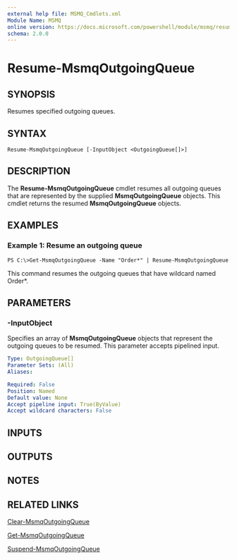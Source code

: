 ```yaml
---
external help file: MSMQ_Cmdlets.xml
Module Name: MSMQ
online version: https://docs.microsoft.com/powershell/module/msmq/resume-msmqoutgoingqueue?view=windowsserver2012-ps&wt.mc_id=ps-gethelp
schema: 2.0.0
---
```


# Resume-MsmqOutgoingQueue

## SYNOPSIS
Resumes specified outgoing queues.

## SYNTAX

```
Resume-MsmqOutgoingQueue [-InputObject <OutgoingQueue[]>]
```

## DESCRIPTION
The **Resume-MsmqOutgoingQueue** cmdlet resumes all outgoing queues that are represented by the supplied **MsmqOutgoingQueue** objects.
This cmdlet returns the resumed **MsmqOutgoingQueue** objects.

## EXAMPLES

### Example 1: Resume an outgoing queue
```
PS C:\>Get-MsmqOutgoingQueue -Name "Order*" | Resume-MsmqOutgoingQueue
```

This command resumes the outgoing queues that have wildcard named Order*.

## PARAMETERS

### -InputObject
Specifies an array of **MsmqOutgoingQueue** objects that represent the outgoing queues to be resumed.
This parameter accepts pipelined input.

```yaml
Type: OutgoingQueue[]
Parameter Sets: (All)
Aliases: 

Required: False
Position: Named
Default value: None
Accept pipeline input: True(ByValue)
Accept wildcard characters: False
```

## INPUTS

## OUTPUTS

## NOTES

## RELATED LINKS

[Clear-MsmqOutgoingQueue](./Clear-MsmqOutgoingQueue.md)

[Get-MsmqOutgoingQueue](./Get-MsmqOutgoingQueue.md)

[Suspend-MsmqOutgoingQueue](./Suspend-MsmqOutgoingQueue.md)

